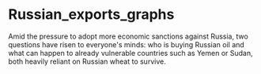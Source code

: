# Russian_exports_graphs
Amid the pressure to adopt more economic sanctions against Russia, two questions have risen to everyone's minds: who is buying Russian oil and what can happen to already vulnerable countries such as Yemen or Sudan, both heavily reliant on Russian wheat to survive.  
